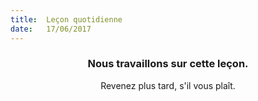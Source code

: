 ```yaml
---
title:  Leçon quotidienne
date:   17/06/2017
---
```


### <center>Nous travaillons sur cette leçon.</center>
<center>Revenez plus tard, s'il vous plaît.</center>